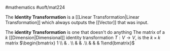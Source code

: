 #mathematics 
#uoft/mat224 

The **Identity Transformation** is a [[Linear Transformation|Linear Transformation]] which always outputs the [[Vector]]  that was input.

The **identity Transformation** is one that doesn't do anything
The matrix of a $k$ [[Dimension|Dimensional]] identity transformation $T:V\rightarrow V$, is the $k\times k$ matrix $\begin{bmatrix} 1 \\  & . \\  &   & .\\ &   &   &  1\end{bmatrix}$
